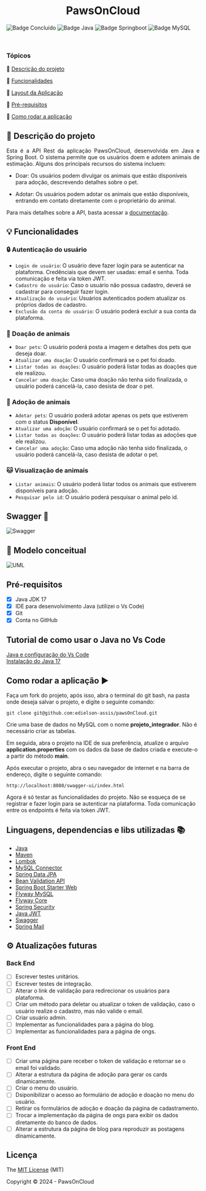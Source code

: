 <h1 align="center">PawsOnCloud</h1> 

![Badge Concluído](https://img.shields.io/static/v1?label=Status&message=Em%20Desenvolvimento&color=success&style=for-the-badge)
![Badge Java](https://img.shields.io/static/v1?label=Java&message=17&color=orange&style=for-the-badge&logo=java)
![Badge Springboot](https://img.shields.io/static/v1?label=Springboot&message=v3.2.1&color=brightgreen&style=for-the-badge&logo=spring)
![Badge MySQL](https://img.shields.io/static/v1?label=MySQL&message=v8.0.33&color=orange&style=for-the-badge&logo=MySQL)

<br>

### Tópicos 

:small_blue_diamond: [Descrição do projeto](#descrição-do-projeto)

:small_blue_diamond: [Funcionalidades](#funcionalidades)

:small_blue_diamond: [Layout da Aplicação](#layout-da-aplicação-dash)

:small_blue_diamond: [Pré-requisitos](#pré-requisitos)

:small_blue_diamond: [Como rodar a aplicação](#como-rodar-a-aplicação-arrow_forward)

## :book: Descrição do projeto 

<p align="justify">
Esta é a API Rest da aplicação PawsOnCloud, desenvolvida em Java e Spring Boot. O sistema permite que os usuários doem e adotem animais de estimação. Alguns dos principais recursos do sistema incluem:

- Doar: Os usuários podem divulgar os animais que estão disponíveis para adoção, descrevendo detalhes sobre o pet.

- Adotar: Os usuários podem adotar os animais que estão disponíveis, entrando em contato diretamente com o proprietário do animal.
</p>

<p>Para mais detalhes sobre a API, basta acessar a <a href="https://edielson-assis.github.io/documentacao-pawsoncloud/">documentação</a>.</p>

## :bulb: Funcionalidades

### :lock: Autenticação do usuário

- `Login de usuário`: O usuário deve fazer login para se autenticar na plataforma. Credênciais que devem ser usadas: email e senha. Toda comunicação e feita via token JWT.
- `Cadastro do usuário`: Caso o usuário não possua cadastro, deverá se cadastrar para conseguir fazer login. 
- `Atualização do usuário`: Usuários autenticados podem atualizar os próprios dados de cadastro.
- `Exclusão da conta do usuário`: O usuário poderá excluir a sua conta da plataforma.

### :bust_in_silhouette: Doação de animais

- `Doar pets`: O usuário poderá posta a imagem e detalhes dos pets que deseja doar.
- `Atualizar uma doação`: O usuário confirmará se o pet foi doado.
- `Listar todas as doações`: O usuário poderá listar todas as doações que ele realizou.
- `Cancelar uma doação`: Caso uma doação não tenha sido finalizada, o usuário poderá cancelá-la, caso desista de doar o pet.

### :bust_in_silhouette: Adoção de animais

- `Adotar pets`: O usuário poderá adotar apenas os pets que estiverem com o status **Disponível**.
- `Atualizar uma adoção`: O usuário confirmará se o pet foi adotado.
- `Listar todas as doações`: O usuário poderá listar todas as adoções que ele realizou.
- `Cancelar uma adoção`: Caso uma adoção não tenha sido finalizada, o usuário poderá cancelá-la, caso desista de adotar o pet.

### :cat: Visualização de animais

- `Listar animais`: O usuário poderá listar todos os animais que estiverem disponíveis para adoção.
- `Pesquisar pelo id`: O usuário poderá pesquisar o animal pelo id.

## Swagger :dash:

![Swagger](./assets/swagger.png)

## :toolbox: Modelo conceitual

![UML](./assets/uml.png)

## Pré-requisitos

- [x] Java JDK 17<br>
- [x] IDE para desenvolvimento Java (utilizei o Vs Code)<br>
- [x] Git<br>
- [x] Conta no GitHub<br>

## Tutorial de como usar o Java no Vs Code

[Java e configuração do Vs Code](https://www.youtube.com/watch?v=xUCGahzEM84) <br>
[Instalação do Java 17](https://www.youtube.com/watch?v=QekeJBShCy4)
 
## Como rodar a aplicação :arrow_forward:

Faça um fork do projeto, após isso, abra o terminal do git bash, na pasta onde deseja salvar o projeto, e digite o seguinte comando: 

```
git clone git@github.com:edielson-assis/pawsOnCloud.git
``` 
Crie uma base de dados no MySQL com o nome **projeto_integrador**. Não é necessário criar as tabelas.

Em seguida, abra o projeto na IDE de sua preferência, atualize o arquivo **application.properties** com os dados da base de dados criada e execute-o a partir do método **main**.

Após executar o projeto, abra o seu navegador de internet e na barra de endereço, digite o seguinte comando:

```
http://localhost:8080/swagger-ui/index.html
```
Agora é só testar as funcionalidades do projeto. Não se esqueça de se registrar e fazer login para se autenticar na plataforma. Toda comunicação entre os endpoints é feita via token JWT.

## Linguagens, dependencias e libs utilizadas :books:

- [Java](https://docs.oracle.com/en/java/javase/17/docs/api/index.html)
- [Maven](https://maven.apache.org/ref/3.9.3/maven-core/index.html)
- [Lombok](https://mvnrepository.com/artifact/org.projectlombok/lombok)
- [MySQL Connector](https://mvnrepository.com/artifact/mysql/mysql-connector-java)
- [Spring Data JPA](https://mvnrepository.com/artifact/org.springframework.data/spring-data-jpa/3.1.4)
- [Bean Validation API](https://mvnrepository.com/artifact/jakarta.validation/jakarta.validation-api/3.0.2)
- [Spring Boot Starter Web](https://mvnrepository.com/artifact/org.springframework.boot/spring-boot-starter-web)
- [Flyway MySQL](https://mvnrepository.com/artifact/org.flywaydb/flyway-mysql/9.22.2)
- [Flyway Core](https://mvnrepository.com/artifact/org.flywaydb/flyway-core/9.22.2)
- [Spring Security](https://mvnrepository.com/artifact/org.springframework.boot/spring-boot-starter-security/3.1.4)
- [Java JWT](https://mvnrepository.com/artifact/com.auth0/java-jwt/4.4.0)
- [Swagger](https://mvnrepository.com/artifact/org.springdoc/springdoc-openapi-starter-webmvc-ui/2.2.0)
- [Spring Mail](https://mvnrepository.com/artifact/org.springframework.boot/spring-boot-starter-mail/3.2.1)

## :gear: Atualizações futuras
### Back End
- [ ] Escrever testes unitários.
- [ ] Escrever testes de integração.
- [ ] Alterar o link de validação para redirecionar os usuários para plataforma.
- [ ] Criar um método para deletar ou atualizar o token de validação, caso o usuário realize o cadastro, mas não valide o email.
- [ ] Criar usuário admin.
- [ ] Implementar as funcionalidades para a página do blog.
- [ ] Implementar as funcionalidades para a página de ongs.

### Front End
- [ ] Criar uma página pare receber o token de validação e retornar se o email foi validado.
- [ ] Alterar a estrutura da página de adoção para gerar os cards dinamicamente.
- [ ] Criar o menu do usuário.
- [ ] Dsiponibilizar o acesso ao formulário de adoção e doação no menu do usuário.
- [ ] Retirar os formulários de adoção e doação da página de cadastramento.
- [ ] Trocar a implementação da página de ongs para exibir os dados diretamente do banco de dados.
- [ ] Alterar a estrutura da página de blog para reproduzir as postagens dinamicamente.

## Licença 

The [MIT License](https://github.com/edielson-assis/pawsOnCloud/blob/main/LICENSE) (MIT)

Copyright :copyright: 2024 - PawsOnCloud
